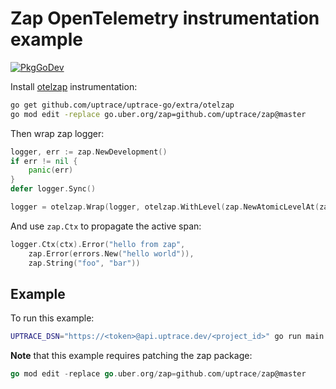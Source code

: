 # Zap OpenTelemetry instrumentation example

[![PkgGoDev](https://pkg.go.dev/badge/github.com/uptrace/uptrace-go/extra/otelzap)](https://pkg.go.dev/github.com/uptrace/uptrace-go/extra/otelzap)

Install [otelzap](https://github.com/uptrace/uptrace-go/tree/master/extra/otelzap) instrumentation:

```bash
go get github.com/uptrace/uptrace-go/extra/otelzap
go mod edit -replace go.uber.org/zap=github.com/uptrace/zap@master
```

Then wrap zap logger:

```go
logger, err := zap.NewDevelopment()
if err != nil {
	panic(err)
}
defer logger.Sync()

logger = otelzap.Wrap(logger, otelzap.WithLevel(zap.NewAtomicLevelAt(zap.ErrorLevel)))
```

And use `zap.Ctx` to propagate the active span:

```go
logger.Ctx(ctx).Error("hello from zap",
	zap.Error(errors.New("hello world")),
	zap.String("foo", "bar"))
```

## Example

To run this example:

```bash
UPTRACE_DSN="https://<token>@api.uptrace.dev/<project_id>" go run main.go
```

**Note** that this example requires patching the zap package:

```go
go mod edit -replace go.uber.org/zap=github.com/uptrace/zap@master
```
